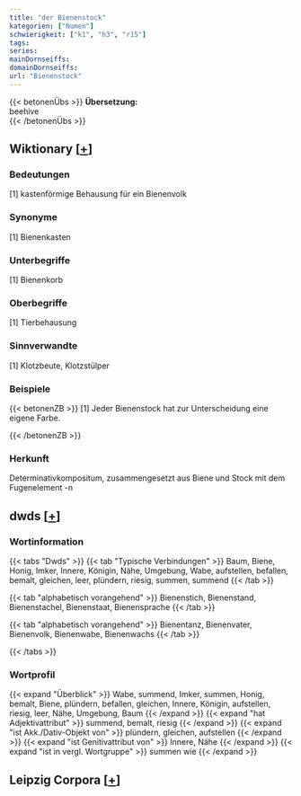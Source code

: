```yaml
---
title: "der Bienenstock"
kategorien: ["Nomen"]
schwierigkeit: ["k1", "h3", "r15"]
tags:
series:
mainDornseiffs:
domainDornseiffs:
url: "Bienenstock"
---
```


{{< betonenÜbs >}}
**Übersetzung:**  
beehive  
{{< /betonenÜbs >}}

## Wiktionary [[+](https://de.wiktionary.org/wiki/Bienenstock)]

### Bedeutungen
[1] kastenförmige Behausung für ein Bienenvolk  

### Synonyme
[1] Bienenkasten  

### Unterbegriffe
[1] Bienenkorb  

### Oberbegriffe
[1] Tierbehausung  

### Sinnverwandte
[1] Klotzbeute, Klotzstülper  

### Beispiele
{{< betonenZB >}}
[1] Jeder Bienenstock hat zur Unterscheidung eine eigene Farbe.  

{{< /betonenZB >}}
### Herkunft
Determinativkompositum, zusammengesetzt aus Biene und Stock mit dem Fugenelement -n  



## dwds [[+](https://www.dwds.de/wb/Bienenstock)]

### Wortinformation
{{< tabs "Dwds" >}}
{{< tab "Typische Verbindungen" >}}
Baum, Biene, Honig, Imker, Innere, Königin, Nähe, Umgebung, Wabe, aufstellen, befallen, bemalt, gleichen, leer, plündern, riesig, summen, summend
{{< /tab >}}

{{< tab "alphabetisch vorangehend" >}}
Bienenstich, Bienenstand, Bienenstachel, Bienenstaat, Bienensprache
{{< /tab >}}

{{< tab "alphabetisch vorangehend" >}}
Bienentanz, Bienenvater, Bienenvolk, Bienenwabe, Bienenwachs
{{< /tab >}}

{{< /tabs >}}

### Wortprofil
{{< expand "Überblick" >}} Wabe, summend, Imker, summen, Honig, bemalt, Biene, plündern, befallen, gleichen, Innere, Königin, aufstellen, riesig, leer, Nähe, Umgebung, Baum {{< /expand >}}
{{< expand "hat Adjektivattribut" >}} summend, bemalt, riesig {{< /expand >}}
{{< expand "ist Akk./Dativ-Objekt von" >}} plündern, gleichen, aufstellen {{< /expand >}}
{{< expand "ist Genitivattribut von" >}} Innere, Nähe {{< /expand >}}
{{< expand "ist in vergl. Wortgruppe" >}} summen wie {{< /expand >}}

## Leipzig Corpora [[+](https://corpora.uni-leipzig.de/en/res?word=Bienenstock&corpusId=deu_newscrawl-public_2018)]


